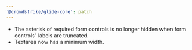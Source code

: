 ```yaml
---
'@crowdstrike/glide-core': patch
---
```


- The asterisk of required form controls is no longer hidden when form controls' labels are truncated.
- Textarea now has a minimum width.
